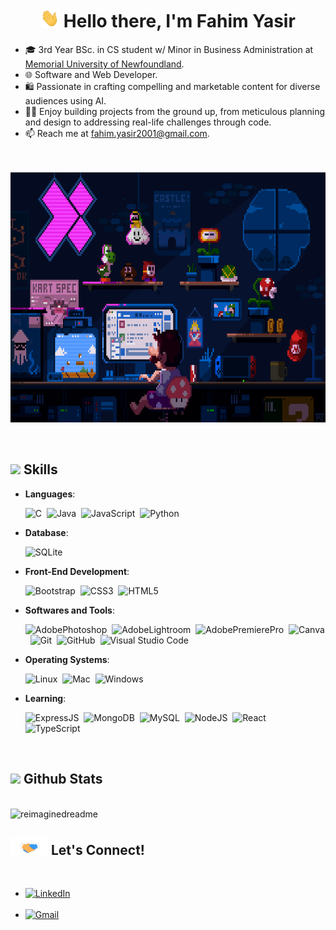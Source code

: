 <h1 align="center"><b><img src="img/wave.gif" width="30px" height="30px" /> Hello there, I'm Fahim Yasir </b></h1>

<div>
	<ul>
		<li>🎓 3rd Year BSc. in CS student w/ Minor in Business Administration at <a href="https://www.mun.ca/">Memorial University of Newfoundland</a>.</li>
		<li> 🌐 Software and Web Developer. </li>
		<li> 🛍️ Passionate in crafting compelling and marketable content for diverse audiences using AI. </li>
		<li> 🧑‍💻 Enjoy building projects from the ground up, from meticulous planning and design to addressing real-life challenges through code.</li>
		<li> 📫 Reach me at  <a href="mailto:fahim.yasir2001@gmail.com">fahim.yasir2001@gmail.com</a>.</li>
</div>

<p align="center">
</br>
</br>
<img height=400px src="img/comp6.gif"/>
</p>

</br>


## <img src="https://media2.giphy.com/media/QssGEmpkyEOhBCb7e1/giphy.gif?cid=ecf05e47a0n3gi1bfqntqmob8g9aid1oyj2wr3ds3mg700bl&rid=giphy.gif" width ="25"><b> Skills</b></strong></summary>
  
<p align="center">
  
  - **Languages**:

    ![C](https://img.shields.io/badge/c-%2300599C.svg?style=for-the-badge&logo=c&logoColor=white)&nbsp;
    ![Java](https://img.shields.io/badge/java-%23ED8B00.svg?style=for-the-badge&logo=openjdk&logoColor=white)&nbsp;
    ![JavaScript](https://img.shields.io/badge/javascript-%23323330.svg?style=for-the-badge&logo=javascript&logoColor=%23F7DF1E)&nbsp;
    ![Python](https://img.shields.io/badge/python-3670A0?style=for-the-badge&logo=python&logoColor=ffdd54)&nbsp;


  - **Database**:
    
    ![SQLite](https://img.shields.io/badge/sqlite-%2307405e.svg?style=for-the-badge&logo=sqlite&logoColor=white)&nbsp;


  - **Front-End Development**:
    
    ![Bootstrap](https://img.shields.io/badge/bootstrap-%238511FA.svg?style=for-the-badge&logo=bootstrap&logoColor=white)&nbsp;
    ![CSS3](https://img.shields.io/badge/css3-%231572B6.svg?style=for-the-badge&logo=css3&logoColor=white)&nbsp;
    ![HTML5](https://img.shields.io/badge/html5-%23E34F26.svg?style=for-the-badge&logo=html5&logoColor=white)&nbsp;


  - **Softwares and Tools**:
    
    ![AdobePhotoshop](https://img.shields.io/badge/adobe%20photoshop-%2331A8FF.svg?style=for-the-badge&logo=adobe%20photoshop&logoColor=white)&nbsp;
    ![AdobeLightroom](https://img.shields.io/badge/Adobe%20Lightroom-31A8FF.svg?style=for-the-badge&logo=Adobe%20Lightroom&logoColor=white)&nbsp;
    ![AdobePremierePro](https://img.shields.io/badge/Adobe%20Premiere%20Pro-9999FF.svg?style=for-the-badge&logo=Adobe%20Premiere%20Pro&logoColor=white)&nbsp;
    ![Canva](https://img.shields.io/badge/Canva-%2300C4CC.svg?style=for-the-badge&logo=Canva&logoColor=white)&nbsp;
    ![Git](https://img.shields.io/badge/git-%23F05033.svg?style=for-the-badge&logo=git&logoColor=white)&nbsp;
    ![GitHub](https://img.shields.io/badge/github-%23121011.svg?style=for-the-badge&logo=github&logoColor=white)&nbsp;
    ![Visual Studio Code](https://img.shields.io/badge/VS%20Code-0078d7.svg?style=for-the-badge&logo=visual-studio-code&logoColor=white)&nbsp;


  - **Operating Systems**:
    
    ![Linux](https://img.shields.io/badge/Linux-FCC624?style=for-the-badge&logo=linux&logoColor=black)&nbsp;
    ![Mac](https://img.shields.io/badge/mac%20os-000000?style=for-the-badge&logo=apple&logoColor=white)&nbsp;
    ![Windows](https://img.shields.io/badge/Windows-0078D6?style=for-the-badge&logo=windows&logoColor=white)&nbsp;


  - **Learning**:

    ![ExpressJS](https://img.shields.io/badge/express.js-%23404d59.svg?style=for-the-badge&logo=express&logoColor=%2361DAFB)&nbsp;
    ![MongoDB](https://img.shields.io/badge/MongoDB-%234ea94b.svg?style=for-the-badge&logo=mongodb&logoColor=white)&nbsp;
    ![MySQL](https://img.shields.io/badge/mysql-%2300000f.svg?style=for-the-badge&logo=mysql&logoColor=white)&nbsp;
    ![NodeJS](https://img.shields.io/badge/node.js-6DA55F?style=for-the-badge&logo=node.js&logoColor=white)&nbsp;
    ![React](https://img.shields.io/badge/react-%2320232a.svg?style=for-the-badge&logo=react&logoColor=%2361DAFB)&nbsp;
    ![TypeScript](https://img.shields.io/badge/typescript-%23007ACC.svg?style=for-the-badge&logo=typescript&logoColor=white)&nbsp;
    
</p>
</br>


## <img src="https://media.giphy.com/media/iY8CRBdQXODJSCERIr/giphy.gif" width="30"><b> Github Stats </b>
<br>

<img src="https://myreadme.vercel.app/api/embed/fahim-ysr?panels=userstatistics,toprepositories,toplanguages,commitgraph" alt="reimaginedreadme" />

</br>



## <img src="./img/LetsConnect.gif" width ="60"><b> Let's Connect!</b>

<br>
<div align='left'>

<ul>

<li>
<a href="https://linkedin.com/in/fahim-yasir" target="_blank">
<img src="https://img.shields.io/badge/LinkedIn-0077B5?style=for-the-badge&logo=linkedin&logoColor=white" alt="LinkedIn"/>
</a>
</li>


<br>

<li>
<a href="mailto:fahim.yasir2001@gmail.com" target="_blank">
<img src="https://img.shields.io/badge/Gmail-D14836?style=for-the-badge&logo=gmail&logoColor=white" alt="Gmail"/>
</a>
</li>
	
</ul>
</div>
